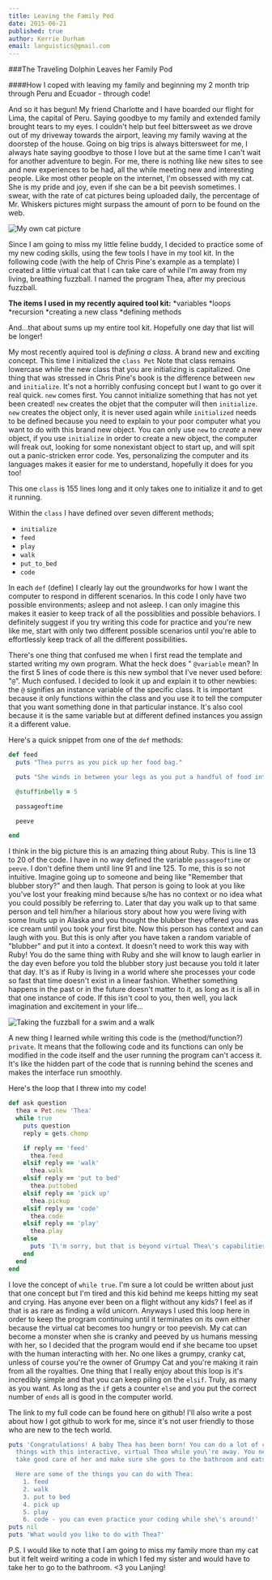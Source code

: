 ```yaml
---
title: Leaving the Family Pod
date: 2015-06-21
published: true
author: Kerrie Durham
email: languistics@gmail.com
---
```


###The Traveling Dolphin Leaves her Family Pod

####How I coped with leaving my family and beginning my 2 month trip through Peru and Ecuador - through code!


And so it has begun! My friend Charlotte and I have boarded our flight for    Lima, the capital of Peru. Saying goodbye to my family and extended family   brought tears to my eyes. I couldn't help but feel bittersweet as we drove out   of my driveway towards the airport, leaving my family waving at the doorstep of   the house. Going on big trips is always bittersweet for me, I always hate   saying goodbye to those I love but at the same time I can't wait for another   adventure to begin. For me, there is nothing like new sites to see and new   experiences to be had, all the while meeting new and interesting people.
Like most other people on the internet, I'm obsessed with my cat. She is my   pride and joy, even if she can be a bit peevish sometimes. I swear, with the   rate of cat pictures being uploaded daily, the percentage of Mr. Whiskers   pictures might surpass the amount of porn to be found on the web.

![My own cat picture](http://i.imgur.com/9AljWer.png)


Since I am going to miss my little feline buddy, I decided to practice some of   my new coding skills, using the few tools I have in my tool kit. In the   following code (with the help of Chris Pine's example as a template) I created a   little virtual cat that I can take care of while I'm away from my living, breathing fuzzball. I named the program Thea, after my precious fuzzball.


**The items I used in my recently aquired tool kit:**
*variables
*loops
*recursion
*creating a new class
*defining methods

And...that about sums up my entire tool kit. Hopefully one day that list will   be longer!


My most recently aquired tool is _defining a class_. A brand new and exciting   concept. This time I initialized the ````class Pet````
Note that class remains lowercase while the new class that you are initializing   is capitalized. One thing that was stressed in Chris Pine's book is the   difference between `new` and `initialize`. It's not a horribly confusing   concept but I want to go over it real quick. `new` comes first. You cannot   initialize something that has not yet been created! `new` creates the objet   that the computer will then `initialize`. `new` creates the object only, it is   never used again while `initialized` needs to be defined because you need to   explain to your poor computer what you want to do with this brand new object.   You can only use `new` to _create_ a new object, if you use `initialize` in   order to create a new object, the computer will freak out, looking for some    nonexistant object to start up, and will spit out a panic-stricken error code.   Yes, personalizing the computer and its languages makes it easier for me to   understand, hopefully it does for you too!


This one `class` is 155 lines long and it only takes one to initialize it and  to get it running.

Within the `class` I have defined over seven different methods;
* `initialize`
* `feed`
* `play`
* `walk`
* `put_to_bed`
* `code`


In each `def` (define) I clearly lay out the groundworks for how I want the   computer to respond in different scenarios. In this code I only have two   possible environments; asleep and not asleep. I can only imagine this makes it   easier to keep track of all the possiblities and possible behaviors. I   definitely suggest if you try writing this code for practice and you're new   like me, start with only two different possible scenarios until you're able to   effortlessly keep track of all the different possibilities.


There's one thing that confused me when I first read the template and started   writing my own program. What the heck does " `@variable` mean? In the first 5   lines of code there is this new symbol that I've never used before: "`@`". Much   confused. I decided to look it up and explain it to other newbies: the `@` signifies an instance variable of the specific class. It is important because it only functions within the class and you use it to tell the computer that you want something done in that particular instance. It's also cool because it is the same variable but at different defined instances you assign it a different value.


Here's a quick snippet from one of the `def` methods:

```ruby
def feed
  puts "Thea purrs as you pick up her food bag."

  puts "She winds in between your legs as you put a handful of food into her food bowl."

  @stuffinbelly = 5

  passageoftime

  peeve

end

```


I think in the big picture this is an amazing thing about Ruby. This is line 13 to 20 of the code. I have in no way defined the variable `passageoftime` or `peeve`. I don't  define them until line 91 and line 125. To me, this is so not intuitive.  Imagine going up to someone and being like "Remember that blubber story?" and   then laugh. That person is going to look at you like you've lost your freaking   mind because s/he has no context or no idea what you could possibly be   referring to. Later that day you walk up to that same person and tell him/her  a hilarious story about how you were living with some Inuits up in Alaska and you   thought the blubber they offered you was ice cream until you took your first   bite. Now this person has context and can laugh with you. But this is only after you have taken a random variable of "blubber" and put it into a context.   It doesn't need to work this way with Ruby! You do the same thing with   Ruby and she will know to laugh earlier in the day even before you told the   blubber story just because you told it later that day. It's as if Ruby is living in a world where she processes your code so fast that time doesn't   exist in a linear fashion. Whether something happens in the past or in the   future doesn't matter to it, as long as it is all in that one instance of code.   If this isn't cool to you, then well, you lack imagination and excitement in   your life...

![Taking the fuzzball for a swim and a walk](http://i.imgur.com/bIMAIO2.png)


A new thing I learned while writing this code is the (method/function?)   `private`. It means that the following code and its functions can only be   modified in the code itself and the user running the program can't access it.   It's like the hidden part of the code that is running behind the scenes and   makes the interface run smoothly.


Here's the loop that I threw into my code!

```ruby
def ask question
  thea = Pet.new 'Thea'
  while true
    puts question
    reply = gets.chomp

    if reply == 'feed'
      thea.feed
    elsif reply == 'walk'
      thea.walk
    elsif reply == 'put to bed'
      thea.puttobed
    elsif reply == 'pick up'
      thea.pickup
    elsif reply == 'code'
      thea.code
    elsif reply == 'play'
      thea.play
    else
      puts 'I\'m sorry, but that is beyond virtual Thea\'s capabilities.'
    end
  end
end
```


I love the concept of `while true`. I'm sure a lot could be written about just   that one concept but I'm tired and this kid behind me keeps hitting my seat  and crying. Has anyone ever been on a flight without any kids? I feel as if that  is as rare as finding a wild unicorn.
Anyways I used this loop here in order to keep the program continuing until it   terminates on its own either because the virtual cat becomes too hungry or too   peevish. My cat can become a monster when she is cranky and peeved by us   humans messing with her, so I decided that the program would end if she became   too upset with the human interacting with her. No one likes a grumpy, cranky   cat, unless of course you're the owner of Grumpy Cat and you're making it rain   from all the royalties.
One thing that I really enjoy about this loop is it's incredibly simple and   that you can keep piling on the `elsif`. Truly, as many as you want. As long   as the `if` gets a counter `else` and you put the correct number of `ends` all   is good in the computer world.


The link to my full code can be found here on github! I'll also write a post   about how I got github to work for me, since it's not user friendly to those  who are new to the tech world.


```ruby
puts 'Congratulations! A baby Thea has been born! You can do a lot of cool
  things with this interactive, virtual Thea while you\'re away. You need to
  take good care of her and make sure she goes to the bathroom and eats well.

  Here are some of the things you can do with Thea:
    1. feed
    2. walk
    3. put to bed
    4. pick up
    5. play
    6. code - you can even practice your coding while she\'s around!'
puts nil
puts 'What would you like to do with Thea?'

```


P.S. I would like to note that I am going to miss my family more than
my cat but it felt weird writing a code in which I fed my sister and
would have to take her to go to the bathroom. <3 you Lanjing!
